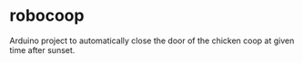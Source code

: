 # robocoop

Arduino project to automatically close the door of the chicken coop at given time after sunset.
